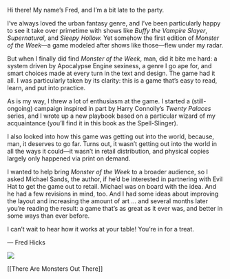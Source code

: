 
Hi there! My name’s Fred, and I’m a bit late to the party.

I’ve always loved the urban fantasy genre, and I’ve been particularly happy to see it take over primetime with shows like *Buffy the Vampire Slayer*, *Supernatural,* and *Sleepy Hollow.* Yet somehow the first edition of *Monster of the Week*—a game modeled after shows like those—flew under my radar.

But when I finally did find *Monster of the Week*, man, did it bite me hard: a system driven by Apocalypse Engine sexiness, a genre I go ape for, and smart choices made at every turn in the text and design. The game had it all. I was particularly taken by its clarity: this is a game that’s easy to read, learn, and put into practice.

As is my way, I threw a lot of enthusiasm at the game. I started a (still-ongoing) campaign inspired in part by Harry Connolly’s *Twenty Palaces* series, and I wrote up a new playbook based on a particular wizard of my acquaintance (you’ll find it in this book as the Spell-Slinger).

I also looked into how this game was getting out into the world, because, man, it deserves to go far. Turns out, it wasn’t getting out into the world in all the ways it could—it wasn’t in retail distribution, and physical copies largely only happened via print on demand.

I wanted to help bring *Monster of the Week* to a broader audience, so I asked Michael Sands, the author, if he’d be interested in partnering with Evil Hat to get the game out to retail. Michael was on board with the idea. And he had a few revisions in mind, too. And I had some ideas about improving the layout and increasing the amount of art ... and several months later you’re reading the result: a game that’s as great as it ever was, and better in some ways than ever before.

I can’t wait to hear how it works at your table! You’re in for a treat.

— Fred Hicks

![](MotWIMG3.jpeg)



[[There Are Monsters Out There]]
